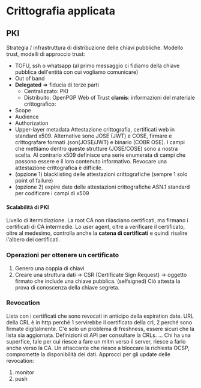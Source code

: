 # Crittografia applicata
## PKI
Strategia / infrastruttura di distribuzione delle chiavi pubbliche.
Modello trust, modelli di approccio trust:
- TOFU, ssh o whatsapp (al primo messaggio ci fidiamo della chiave pubblica dell'entità con cui vogliamo comunicare)
- Out of band
- **Delegated** => fiducia di terze parti
	- Centralizzato: PKI
	- Distribuito: OpenPGP Web of Trust
**clamis**: informazioni del materiale crittografico:
- Scope
- Audience
- Authorization
- Upper-layer metadata
Attestazione crittografia, certificati web in standard x509. Alternative sono JOSE (JWT) e COSE, firmare e crittografare formati .json(JOSE/JWT) e binario (COBR OSE). I campi che mettiamo dentro queste strutture (JOSE/COSE) sono a nostra scelta. Al contrario x509 definisce una serie enumerata di campi che possono essere e il loro contenuto informativo.
Revocare una attestazione crittografica è difficile.
- (opzione 1) blacklisting delle attestazioni crittografiche (sempre 1 solo point of failure)
- (opzione 2) expire date delle attestazioni crittografiche
ASN.1 standard per codificare i campi di x509
#### Scalabilità di PKI
Livello di itermidiazione.
La root CA non rilasciano certificati, ma firmano i certificati di CA intermedie.
Lo user agent, oltre a verificare il certificato, oltre al medesimo, controlla anche la **catena di certificati** e quindi risalire l'albero dei certificati.
### Operazioni per ottenere un certificato
1. Genero una coppia di chiavi
2. Creare una struttura dati -> CSR (Certificate Sign Request) -> oggetto firmato che include una chiave pubblica. (selfsigned) Ciò attesta la prova di conoscenza della chiave segreta.
### Revocation
Lista con i certificati che sono revocati in anticipo della expiration date.
URL della CRL è in http perché 1 servirebbe il certificato della crl, 2 perché sono firmate digitalmente. C'è solo un problema di freshness, essere sicuri che la lista sia aggiornata.
Definizioni di API per consultare la CRLs.
...
Chi ha una superfice, tale per cui riesce a fare un mitm verso il server, riesce a farlo anche verso la CA.
Un attaccante che riesce a bloccare la richiesta OCSP, compromette la disponibilità dei dati.
Approcci per gli update delle revocation:
1. monitor
2. push